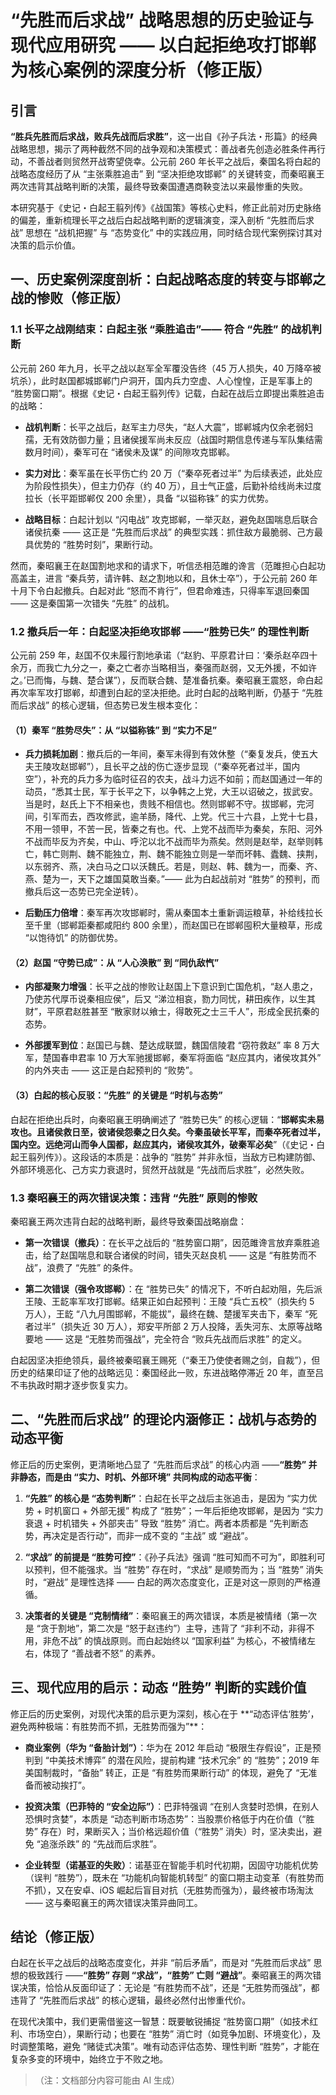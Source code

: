 # “先胜而后求战” 战略思想的历史验证与现代应用研究 —— 以白起拒绝攻打邯郸为核心案例的深度分析（修正版）

## 引言

**“胜兵先胜而后求战，败兵先战而后求胜”**，这一出自《孙子兵法・形篇》的经典战略思想，揭示了两种截然不同的战争观和决策模式：善战者先创造必胜条件再行动，不善战者则贸然开战寄望侥幸。公元前 260 年长平之战后，秦国名将白起的战略态度经历了从 “主张乘胜追击” 到 “坚决拒绝攻邯郸” 的关键转变，而秦昭襄王两次违背其战略判断的决策，最终导致秦国遭遇商鞅变法以来最惨重的失败。

本研究基于《史记・白起王翦列传》《战国策》等核心史料，修正此前对历史脉络的偏差，重新梳理长平之战后白起战略判断的逻辑演变，深入剖析 “先胜而后求战” 思想在 “战机把握” 与 “态势变化” 中的实践应用，同时结合现代案例探讨其对决策的启示价值。

## 一、历史案例深度剖析：白起战略态度的转变与邯郸之战的惨败（修正版）

### 1.1 长平之战刚结束：白起主张 “乘胜追击”—— 符合 “先胜” 的战机判断

公元前 260 年九月，长平之战以赵军全军覆没告终（45 万人损失，40 万降卒被坑杀），此时赵国都城邯郸门户洞开，国内兵力空虚、人心惶惶，正是军事上的 “胜势窗口期”。根据《史记・白起王翦列传》记载，白起在战后立即提出乘胜追击的战略：



* **战机判断**：长平之战后，赵军主力尽失，“赵人大震”，邯郸城内仅余老弱妇孺，无有效防御力量；且诸侯援军尚未反应（战国时期信息传递与军队集结需数月时间），秦军可在 “诸侯未及谋” 的间隙攻克邯郸。

* **实力对比**：秦军虽在长平伤亡约 20 万（“秦卒死者过半” 为后续表述，此处应为阶段性损失），但主力仍存（约 40 万），且士气正盛，后勤补给线尚未过度拉长（长平距邯郸仅 200 余里），具备 “以镒称铢” 的实力优势。

* **战略目标**：白起计划以 “闪电战” 攻克邯郸，一举灭赵，避免赵国喘息后联合诸侯抗秦 —— 这正是 “先胜而后求战” 的典型实践：抓住敌方最脆弱、己方最具优势的 “胜势时刻”，果断行动。

然而，秦昭襄王在赵国割地求和的请求下，听信丞相范雎的谗言（范雎担心白起功高盖主，进言 “秦兵劳，请许韩、赵之割地以和，且休士卒”），于公元前 260 年十月下令白起撤兵。白起对此 “怒而不肯行”，但君命难违，只得率军退回秦国 —— 这是秦国第一次错失 “先胜” 的战机。

### 1.2 撤兵后一年：白起坚决拒绝攻邯郸 ——“胜势已失” 的理性判断

公元前 259 年，赵国不仅未履行割地承诺（“赵豹、平原君计曰：‘秦杀赵卒四十余万，而我亡九分之一，秦之亡者亦当略相当，秦强而赵弱，又无外援，不如许之。’已而悔，与魏、楚合谋”），反而联合魏、楚准备抗秦。秦昭襄王震怒，命白起再次率军攻打邯郸，却遭到白起的坚决拒绝。此时白起的战略判断，仍基于 “先胜而后求战” 的核心逻辑，但态势已发生根本变化：

#### （1）秦军 “胜势尽失”：从 “以镒称铢” 到 “实力不足”



* **兵力损耗加剧**：撤兵后的一年间，秦军未得到有效休整（“秦复发兵，使五大夫王陵攻赵邯郸”），且长平之战的伤亡逐步显现（“秦卒死者过半，国内空”），补充的兵力多为临时征召的农夫，战斗力远不如前；而赵国通过一年的动员，“悉其士民，军于长平之下，以争韩之上党，大王以诏破之，拔武安。当是时，赵氏上下不相亲也，贵贱不相信也。然则邯郸不守。拔邯郸，完河间，引军而去，西攻修武，逾羊肠，降代、上党。代三十六县，上党十七县，不用一领甲，不苦一民，皆秦之有也。代、上党不战而毕为秦矣，东阳、河外不战而毕反为齐矣，中山、呼沱以北不战而毕为燕矣。然则是赵举，赵举则韩亡，韩亡则荆、魏不能独立，荆、魏不能独立则是一举而坏韩、蠹魏、挟荆，以东弱齐、燕，决白马之口以沃魏氏。若是，则赵、韩、魏为一，而秦、齐、燕、楚为一，天下之雄国莫敢当秦。”—— 此为白起战前对 “胜势” 的预判，而撤兵后这一态势已完全逆转）。

* **后勤压力倍增**：秦军再次攻邯郸时，需从秦国本土重新调运粮草，补给线拉长至千里（邯郸距秦都咸阳约 800 余里），而赵国已在邯郸囤积大量粮草，形成 “以饱待饥” 的防御优势。

#### （2）赵国 “守势已成”：从 “人心涣散” 到 “同仇敌忾”



* **内部凝聚力增强**：长平之战的惨败让赵国上下意识到亡国危机，“赵人患之，乃使苏代厚币说秦相应侯”，后又 “涕泣相哀，勠力同忧，耕田疾作，以生其财”，平原君赵胜甚至 “散家财以飨士，得敢死之士三千人”，形成全民抗秦的态势。

* **外部援军到位**：赵国已与魏、楚达成联盟，魏国信陵君 “窃符救赵” 率 8 万大军，楚国春申君率 10 万大军驰援邯郸，秦军将面临 “赵应其内，诸侯攻其外” 的内外夹击 —— 这正是白起预判的 “败势”。

#### （3）白起的核心反驳：“先胜” 的关键是 “时机与态势”

白起在拒绝出兵时，向秦昭襄王明确阐述了 “胜势已失” 的核心逻辑：“**邯郸实未易攻也。且诸侯救日至，彼诸侯怨秦之日久矣。今秦虽破长平军，而秦卒死者过半，国内空。远绝河山而争人国都，赵应其内，诸侯攻其外，破秦军必矣**”（《史记・白起王翦列传》）。这段话的本质是：战争的 “胜势” 并非永恒，当敌方已构建防御、外部环境恶化、己方实力衰退时，贸然开战就是 “先战而后求胜”，必然失败。

### 1.3 秦昭襄王的两次错误决策：违背 “先胜” 原则的惨败

秦昭襄王两次违背白起的战略判断，最终导致秦国战略崩盘：



* **第一次错误（撤兵）**：在长平之战后的 “胜势窗口期”，因范雎谗言放弃乘胜追击，给了赵国喘息和联合诸侯的时间，错失灭赵良机 —— 这是 “有胜势而不战”，浪费了 “先胜” 的条件。

* **第二次错误（强令攻邯郸）**：在 “胜势已失” 的情况下，不听白起劝阻，先后派王陵、王龁率军攻打邯郸。结果正如白起预判：王陵 “兵亡五校”（损失约 5 万人），王龁 “八九月围邯郸，不能拔”，最终在魏、楚援军夹击下，秦军 “死者过半”（损失近 30 万人），郑安平所部 2 万人投降，丢失河东、太原等战略要地 —— 这是 “无胜势而强战”，完全符合 “败兵先战而后求胜” 的定义。

白起因坚决拒绝领兵，最终被秦昭襄王赐死（“秦王乃使使者赐之剑，自裁”），但历史的结果印证了他的战略远见：秦国经此一败，东进战略停滞近 20 年，直至吕不韦执政时期才逐步恢复实力。

## 二、“先胜而后求战” 的理论内涵修正：战机与态势的动态平衡

修正后的历史案例，更清晰地凸显了 “先胜而后求战” 的核心内涵 ——**“胜势” 并非静态，而是由 “实力、时机、外部环境” 共同构成的动态平衡**：



1. **“先胜” 的核心是 “态势判断”**：白起在长平之战后主张追击，是因为 “实力优势 + 时机窗口 + 外部无援” 构成了 “胜势”；一年后拒绝攻邯郸，是因为 “实力衰退 + 时机错失 + 外部夹击” 导致 “胜势” 消亡。两者本质都是 “先判断态势，再决定是否行动”，而非一成不变的 “主战” 或 “避战”。

2. **“求战” 的前提是 “胜势可控”**：《孙子兵法》强调 “胜可知而不可为”，即胜利可以预判，但不能强求。当 “胜势” 存在时，“求战” 是顺势而为；当 “胜势” 消失时，“避战” 是理性选择 —— 白起的两次态度变化，正是对这一原则的严格遵循。

3. **决策者的关键是 “克制情绪”**：秦昭襄王的两次错误，本质是被情绪（第一次是 “贪于割地”，第二次是 “怒于赵违约”）主导，违背了 “非利不动，非得不用，非危不战” 的慎战原则。而白起始终以 “国家利益” 为核心，不被情绪左右，体现了 “善战者不怒” 的素养。

## 三、现代应用的启示：动态 “胜势” 判断的实践价值

修正后的历史案例，对现代决策的启示更为深刻，核心在于 \*\*“动态评估‘胜势’，避免两种极端：有胜势而不抓，无胜势而强为”\*\*：



* **商业案例（华为 “备胎计划”）**：华为在 2012 年启动 “极限生存假设”，正是预判到 “中美技术博弈” 的潜在风险，提前构建 “技术冗余” 的 “胜势”；2019 年美国制裁时，“备胎” 转正，正是 “有胜势而果断行动” 的体现，避免了 “无准备而被动挨打”。

* **投资决策（巴菲特的 “安全边际”）**：巴菲特强调 “在别人贪婪时恐惧，在别人恐惧时贪婪”，本质是 “动态判断市场态势”：当股票价格低于内在价值（“胜势” 存在）时，果断买入；当价格远超价值（“胜势” 消失）时，坚决卖出，避免 “追涨杀跌” 的 “先战而后求胜”。

* **企业转型（诺基亚的失败）**：诺基亚在智能手机时代初期，因固守功能机优势（误判 “胜势”），既未在 “功能机向智能机转型” 的窗口期主动变革（有胜势而不抓），又在安卓、iOS 崛起后盲目对抗（无胜势而强为），最终被市场淘汰 —— 这与秦昭襄王的两次错误决策异曲同工。

## 结论（修正版）

白起在长平之战后的战略态度变化，并非 “前后矛盾”，而是对 “先胜而后求战” 思想的极致践行 ——**“胜势” 存则 “求战”，“胜势” 亡则 “避战”**。秦昭襄王的两次错误决策，恰恰从反面印证了：无论是 “有胜势而不战”，还是 “无胜势而强战”，都违背了 “先胜而后求战” 的核心逻辑，最终必然付出惨重代价。

在现代决策中，我们更需借鉴这一智慧：既要敏锐捕捉 “胜势窗口期”（如技术红利、市场空白），果断行动；也要在 “胜势” 消亡时（如竞争加剧、环境变化），及时调整策略，避免 “赌徒式决策”。唯有动态评估态势、理性判断 “胜势”，才能在复杂多变的环境中，始终立于不败之地。

> （注：文档部分内容可能由 AI 生成）